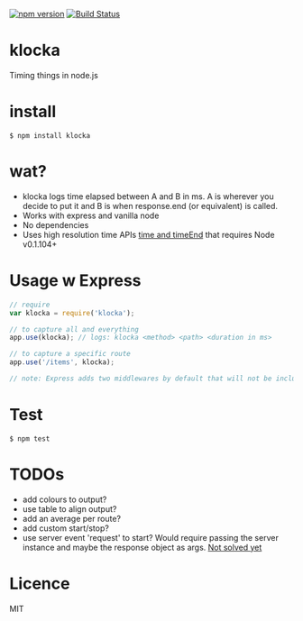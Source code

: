 [![npm version](https://badge.fury.io/js/klocka.svg)](https://badge.fury.io/js/klocka)
[![Build Status](https://travis-ci.org/karlpokus/klocka.svg?branch=master)](https://travis-ci.org/karlpokus/klocka)

# klocka
Timing things in node.js

# install
```
$ npm install klocka
```

# wat?
- klocka logs time elapsed between A and B in ms. A is wherever you decide to put it and B is when response.end (or equivalent) is called.
- Works with express and vanilla node
- No dependencies
- Uses high resolution time APIs [time and timeEnd](https://nodejs.org/api/console.html#console_console_time_label) that requires Node v0.1.104+

# Usage w Express
```javascript
// require
var klocka = require('klocka');

// to capture all and everything
app.use(klocka); // logs: klocka <method> <path> <duration in ms>

// to capture a specific route
app.use('/items', klocka);

// note: Express adds two middlewares by default that will not be included in the duration. Read more [here](http://www.nickstefan.net/blog/view/express-under-the-hood)
```
# Test
```
$ npm test
```

# TODOs
- add colours to output?
- use table to align output?
- add an average per route?
- add custom start/stop?
- use server event 'request' to start? Would require passing the server instance and maybe the response object as args. [Not solved yet](http://stackoverflow.com/questions/38159709/add-eventlistener-to-http-server-before-calling-createserver)

# Licence
MIT
